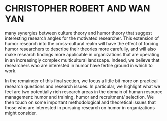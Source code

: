 # CHRISTOPHER ROBERT AND WAN YAN

many synergies between culture theory and humor theory that suggest interesting research angles for the motivated researcher. This extension of humor research into the cross-cultural realm will have the effect of forcing humor researchers to describe their theories more carefully, and will also make research ﬁndings more applicable in organizations that are operating in an increasingly complex multicultural landscape. Indeed, we believe that researchers who are interested in humor have fertile ground in which to work.

In the remainder of this ﬁnal section, we focus a little bit more on practical research questions and research issues. In particular, we highlight what we feel are two potentially rich research areas in the domain of human resource management: humor and training, humor and recruitment/ selection. We then touch on some important methodological and theoretical issues that those who are interested in pursuing research on humor in organizations might consider.